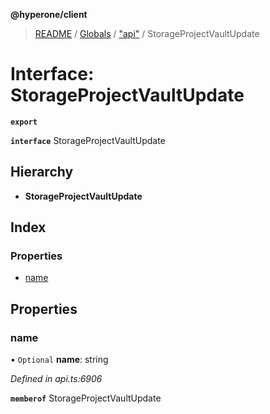 **@hyperone/client**

> [README](../README.md) / [Globals](../globals.md) / ["api"](../modules/_api_.md) / StorageProjectVaultUpdate

# Interface: StorageProjectVaultUpdate

**`export`** 

**`interface`** StorageProjectVaultUpdate

## Hierarchy

* **StorageProjectVaultUpdate**

## Index

### Properties

* [name](_api_.storageprojectvaultupdate.md#name)

## Properties

### name

• `Optional` **name**: string

*Defined in api.ts:6906*

**`memberof`** StorageProjectVaultUpdate
